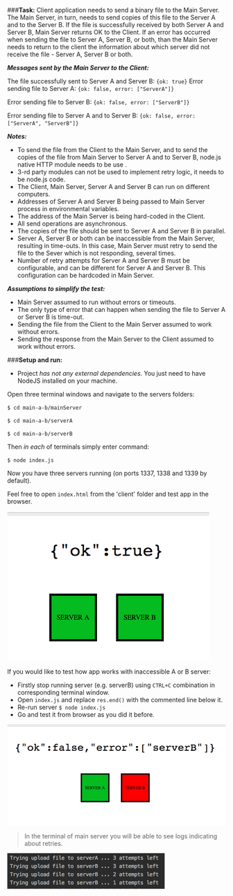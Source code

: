 ###**Task:**
Client application needs to send a binary file to the Main Server.
The Main Server, in turn, needs to send copies of this file to the Server A and to the Server B.
If the file is successfully received by both Server A and Server B, Main Server returns OK to the Client.
If an error has occurred when sending the file to Server A, Server B, or both, than the Main Server needs to return to the client the information about which server did not receive the file - Server A, Server B or both.
 
**_Messages sent by the Main Server to the Client:_**
 
The file successfully sent to Server A and Server B: 
`{ok: true}`
Error sending file to Server A: `{ok: false, error: ["ServerA"]}`

Error sending file to Server B: `{ok: false, error: ["ServerB"]}`

Error sending file to Server A and to Server B: `{ok: false, error: ["ServerA", "ServerB"]}`

_**Notes:**_ 
* To send the file from the Client to the Main Server, and to send the copies of the file from Main Server to  Server A and to Server B, node.js native HTTP module needs to be use . 
* 3-rd party modules can not be used to implement retry logic, it needs to be node.js code.
* The Client, Main Server, Server A and Server B can run on different computers.
* Addresses of Server A and Server B being passed to Main Server process in environmental variables.
* The address of the Main Server is being hard-coded in the Client.  
* All send operations are asynchronous. 
* The copies of the file should be sent to Server A and Server B in parallel.
* Server A, Server B or both can be inaccessible from the Main Server, resulting in time-outs. In this case, Main Server must retry to send the file to the Sever which is not responding, several times.
* Number of retry attempts for Server A and Server B must be configurable, and can be different for Server A and Server B. This configuration can be hardcoded in Main Server.

**_Assumptions to simplify the test:_**
 
* Main Server assumed to run without errors or timeouts.
* The only type of error that can happen when sending the file to Server A or Server B is time-out.
* Sending the file from the Client to the Main Server assumed to work without errors.
* Sending the response from the Main Server to the Client assumed to work without errors.

###**Setup and run:**
* Project _has not any external dependencies_. You just need to have NodeJS installed on your machine.

Open three terminal windows and navigate to the servers folders:
```
$ cd main-a-b/mainServer
```
```
$ cd main-a-b/serverA
```
```
$ cd main-a-b/serverB
```
Then _in each_ of terminals simply enter command:
```
$ node index.js
```
Now you have three servers running (on ports 1337, 1338 and 1339 by default).

Feel free to open `index.html` from the 'client' folder and test app in the browser.

![alt text](./ex1.png)

If you would like to test how app works with inaccessible A or B server:
- Firstly stop running server (e.g. serverB) using `CTRL+C` combination in corresponding terminal window.
- Open `index.js` and replace `res.end()` with the commented line below it.
- Re-run server `$ node index.js`
- Go and test it from browser as you did it before.

![alt text](./ex.png)

> In the terminal of main server you will be able to see logs indicating about retries.

![alt text](./ex2.png)